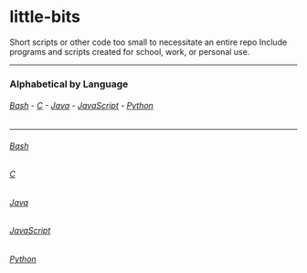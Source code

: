 # little-bits
Short scripts or other code too small to necessitate an entire repo
Include programs and scripts created for school, work, or personal use.

---

### Alphabetical by Language ###
######  [Bash](https://github.com/Xandeus/little-bits#bash) - [C](https://github.com/Xandeus/little-bits#c) - [Java](https://github.com/Xandeus/little-bits#java) - [JavaScript](https://github.com/Xandeus/little-bits#javascript) - [Python](https://github.com/Xandeus/little-bits#python)

---

###### [Bash](https://github.com/Xandeus/tree/master/bash)

###### [C](https://github.com/Xandeus/tree/master/C)

###### [Java](https://github.com/Xandeus/tree/master/java)

###### [JavaScript](https://github.com/Xandeus/tree/master/javascript)

###### [Python](https://github.com/Xandeus/tree/master/python)



